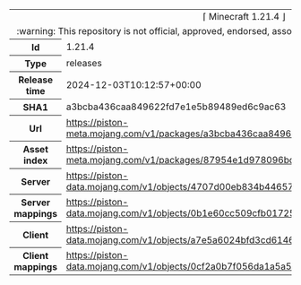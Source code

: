 <html><table>
<tr><td colspan="2" align="center"><img width="0" height="0"><br/>⌈ Minecraft 1.21.4 ⌋<br/><img width="0" height="0"></td></tr>
<tr><td colspan="2" align="center"><img width="0" height="0"><br/>
:warning: This repository is not official, approved, endorsed, associated or connected with Mojang :warning:
<br/><img width="0" height="0"></td></tr>
<tr><th>Id</th><td>1.21.4</td></tr>
<tr><th>Type</th><td>releases</td></tr>
<tr><th>Release time</th><td>2024-12-03T10:12:57+00:00</td></tr>
<tr><th>SHA1</th><td>a3bcba436caa849622fd7e1e5b89489ed6c9ac63</td></tr>
<tr><th>Url</th><td><a href="https://piston-meta.mojang.com/v1/packages/a3bcba436caa849622fd7e1e5b89489ed6c9ac63/1.21.4.json">https://piston-meta.mojang.com/v1/packages/a3bcba436caa849622fd7e1e5b89489ed6c9ac63/1.21.4.json</a></td></tr>
<tr><th>Asset index</th><td><a href="https://piston-meta.mojang.com/v1/packages/87954e1d978096bd2cb1cd5a507a55fe25690a51/19.json">https://piston-meta.mojang.com/v1/packages/87954e1d978096bd2cb1cd5a507a55fe25690a51/19.json</a></td></tr>
<tr><th>Server</th><td><a href="https://piston-data.mojang.com/v1/objects/4707d00eb834b446575d89a61a11b5d548d8c001/server.jar">https://piston-data.mojang.com/v1/objects/4707d00eb834b446575d89a61a11b5d548d8c001/server.jar</a></td></tr>
<tr><th>Server mappings</th><td><a href="https://piston-data.mojang.com/v1/objects/0b1e60cc509cfb0172573ae56b436c29febbc187/server.txt">https://piston-data.mojang.com/v1/objects/0b1e60cc509cfb0172573ae56b436c29febbc187/server.txt</a></td></tr>
<tr><th>Client</th><td><a href="https://piston-data.mojang.com/v1/objects/a7e5a6024bfd3cd614625aa05629adf760020304/client.jar">https://piston-data.mojang.com/v1/objects/a7e5a6024bfd3cd614625aa05629adf760020304/client.jar</a></td></tr>
<tr><th>Client mappings</th><td><a href="https://piston-data.mojang.com/v1/objects/0cf2a0b7f056da1a5a5dd99fc6dc752f33987150/client.txt">https://piston-data.mojang.com/v1/objects/0cf2a0b7f056da1a5a5dd99fc6dc752f33987150/client.txt</a></td></tr>
</table></html>